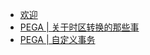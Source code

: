 - [欢迎](README.md "欢迎")
- [PEGA | 关于时区转换的那些事](pega/datetime.md)
- [PEGA | 自定义事务](pega/transaction.md)
